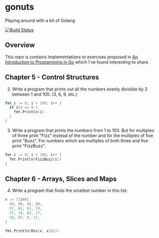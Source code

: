 gonuts
======

Playing around with a bit of Golang

[![Build Status](https://travis-ci.org/cilindrox/gonuts.svg)](https://travis-ci.org/cilindrox/gonuts)


## Overview

This repo is contains implementations to exercises proposed in [An Introduction to Programming in Go][book] which I've found interesting to share.


## Chapter 5 - Control Structures

2. Write a program that prints out all the numbers evenly divisible by 3 between 1 and 100. (3, 6, 9, etc.)

```go
for i := 0; i < 100; i++ {
  if i%3 == 0 {
    fmt.Println(i)
  }
}
```

3. Write a program that prints the numbers from 1 to 100. But for multiples of three print "Fizz" instead of the number and for the multiples of five print "Buzz". For numbers which are multiples of both three and five print "FizzBuzz".

```go
for i := 0; i < 100; i++ {
  fmt.Println(FizzBuzz(i))
}
```


## Chapter 6 - Arrays, Slices and Maps

4. Write a program that finds the smallest number in this list:

```go
x := []int{
  48, 96, 86, 68,
  57, 82, 63, 70,
  37, 34, 83, 27,
  19, 97, 9, 17,
}

fmt.Println(Min(x, x[0]))
```

[book]: https://www.golang-book.com/books/intro
